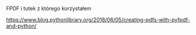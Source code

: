 FPDF i tutek z którego korzystałem

https://www.blog.pythonlibrary.org/2018/06/05/creating-pdfs-with-pyfpdf-and-python/
